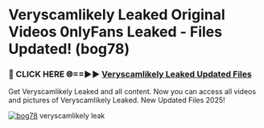 # Veryscamlikely Leaked Original Videos 0nlyFans Leaked - Files Updated! (bog78)

<h3>🔴 CLICK HERE 🌐==►► <a href="https://tinyurl.com/2jnfzry5" rel="nofollow">Veryscamlikely Leaked Updated Files</a></h3>

Get Veryscamlikely Leaked and all content. Now you can access all videos and pictures of Veryscamlikely Leaked. New Updated Files 2025!

[![bog78](https://i.imgur.com/GyGTBgg.gif)](https://tinyurl.com/2jnfzry5)
veryscamlikely leak